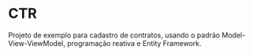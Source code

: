 # CTR
Projeto de exemplo para cadastro de contratos, usando o padrão Model-View-ViewModel, programação reativa e Entity Framework.
